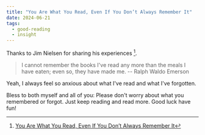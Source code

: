 ```yaml
---
title: "You Are What You Read, Even If You Don’t Always Remember It"
date: 2024-06-21
tags:
  - good-reading
  - insight
---
```


Thanks to Jim Nielsen for sharing his experiences [^you-are-what-you-read].

> I cannot remember the books I've read any more than the meals I have eaten;
> even so, they have made me. -- Ralph Waldo Emerson

Yeah, I always feel so anxious about what I've read and what I've forgotten.

Bless to both myself and all of you: Please don't worry about what you
remembered or forgot. Just keep reading and read more. Good luck have fun!

[^you-are-what-you-read]:
    [You Are What You Read, Even If You Don’t Always Remember It](https://blog.jim-nielsen.com/2024/you-are-what-you-read/)
